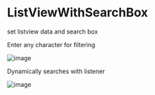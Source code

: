 # ListViewWithSearchBox
set listview data and search box


Enter any character for filtering 

![image](https://user-images.githubusercontent.com/28004475/214229180-762ce6d4-1174-4c92-b505-d5f65a103f59.png)


Dynamically searches with listener


![image](https://user-images.githubusercontent.com/28004475/214229319-b2d671f9-c910-4558-bb7d-9249930ae5e3.png)
